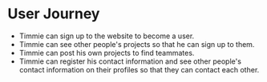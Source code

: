 # User Journey
- Timmie can sign up to the website to become a user. 
- Timmie can see other people's projects so that he can sign up to them. 
- Timmie can post his own projects to find teammates. 
- Timmie can register his contact information and see other people's contact information on their profiles so that they can contact each other. 